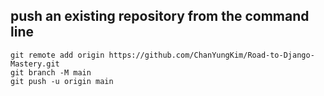 ## push an existing repository from the command line

```
git remote add origin https://github.com/ChanYungKim/Road-to-Django-Mastery.git
git branch -M main
git push -u origin main
```
